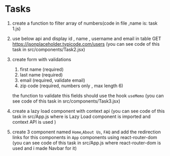 # Tasks


1. create a function to filter array of numbers(code in file ,name is: task 1.js)

2. use below api and display id , name , username and email in table
    GET https://jsonplaceholder.typicode.com/users     (you can see code of this task in src/components/Task2.jsx)

3. create form with validations
    1. first name  (required)
    2. last name (required)
    3. email    (required, validate email)
    4. zip code (required, numbers only , max length 6)

    the function to validate this fields should use the hook `useMemo`   (you can see code of this task in src/components/Task3.jsx)

4. create a lazy load component with context api  (you can see code of this task in src/App.js where is Lazy Load component is imported and context API is used )
5. create 3 component named `Home`,`About Us`, `FAQ` and add the redirection links for this components in `App` components using react-router-dom
(you can see code of this task in src/App.js where react-router-dom is used and i made Navbar for it)
